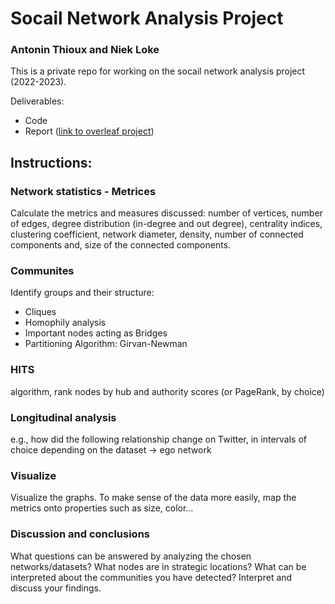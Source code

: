 # Socail Network Analysis Project
### Antonin Thioux and Niek Loke
This is a private repo for working on the socail network analysis project (2022-2023).

Deliverables:
 - Code
 - Report ([link to overleaf project](https://www.overleaf.com/4423289449gsjkvkxrsscd))

## Instructions:
### Network statistics - Metrices
Calculate the metrics and measures discussed:
number of vertices, number of edges, degree distribution (in-degree and out degree), centrality indices, clustering coefficient, network diameter, density, number of connected components and, size of the connected components.

### Communites
Identify groups and their structure:
 - Cliques
 - Homophily analysis
 - Important nodes acting as Bridges
 - Partitioning Algorithm: Girvan-Newman

### HITS
algorithm, rank nodes by hub and authority scores (or PageRank, by choice)

### Longitudinal analysis
e.g., how did the following relationship change on Twitter, in intervals of choice depending on the dataset -> ego network

### Visualize
Visualize the graphs.
To make sense of the data more easily, map the metrics onto properties such as size, color…

### Discussion and conclusions
What questions can be answered by analyzing the chosen networks/datasets? 
What nodes are in strategic locations?
What can be interpreted about the communities you have detected?
Interpret and discuss your findings.
